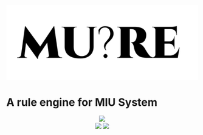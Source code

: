 <div align="center">
<img src="./mure.png" />
</div>

# A rule engine for MIU System

<div align="center">
<img src="https://cdn.rawgit.com/standard/standard/master/badge.svg" href="https://github.com/standard/standard" />
<div> <img src="https://github.com/archanpatkar/mure/workflows/build/badge.svg"/> <img src="https://img.shields.io/badge/License-MIT-brightgreen" /> </div>

</div>


